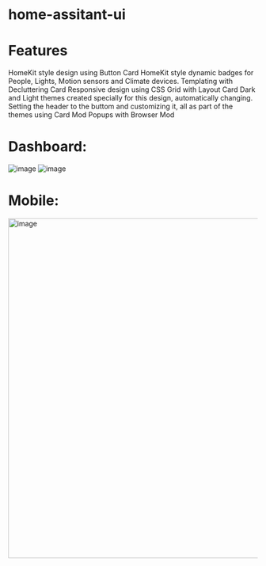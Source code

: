 # home-assitant-ui
# Features
HomeKit style design using Button Card
HomeKit style dynamic badges for People, Lights, Motion sensors and Climate devices.
Templating with Decluttering Card
Responsive design using CSS Grid with Layout Card
Dark and Light themes created specially for this design, automatically changing.
Setting the header to the buttom and customizing it, all as part of the themes using Card Mod
Popups with Browser Mod
# Dashboard:
![image](https://user-images.githubusercontent.com/59200103/199048460-b4d15a35-006e-450f-86ea-29865058a0f5.png)
![image](https://user-images.githubusercontent.com/59200103/199048501-7acd554b-8d32-4f2b-a6c2-65160d3e9033.png)



# Mobile:
<img width="687" alt="image" src="https://user-images.githubusercontent.com/59200103/199047940-fe90e47b-bf7f-4227-8db0-85e005dea469.png">


